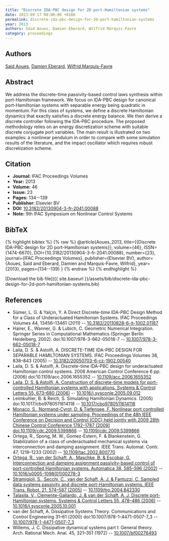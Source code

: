 ```yaml
---
title: "Discrete IDA-PBC design for 2D port-Hamiltonian systems"
date: 2013-09-17 00:00:00 +0100
permalink: discrete-ida-pbc-design-for-2d-port-hamiltonian-systems
year: 2013
authors: Said Aoues, Damien Eberard, Wilfrid Marquis-Favre
category: proceedings
---
```

 
## Authors
[Said Aoues](authors/said-aoues), [Damien Eberard](authors/damien-eberard), [Wilfrid Marquis-Favre](authors/wilfrid-marquis-favre)
 
## Abstract
We address the discrete-time passivity-based control laws synthesis within port-Hamiltonian framework. We focus on IDA-PBC design for canonical port-Hamiltonian systems with separable energy being quadratic in momentum. For this class of systems, we define a discrete Hamiltonian dynamics that exactly satisfies a discrete energy balance. We then derive a discrete controller following the IDA-PBC procedure. The proposed methodology relies on an energy discretization scheme with suitable discrete conjugate port variables. The main result is illustrated on two examples: a nonlinear pendulum in order to compare with some simulation results of the literature, and the impact oscillator which requires robust discretization scheme.
 
## Citation
- **Journal:** IFAC Proceedings Volumes
- **Year:** 2013
- **Volume:** 46
- **Issue:** 23
- **Pages:** 134--139
- **Publisher:** Elsevier BV
- **DOI:** [10.3182/20130904-3-fr-2041.00088](https://doi.org/10.3182/20130904-3-fr-2041.00088)
- **Note:** 9th IFAC Symposium on Nonlinear Control Systems
 
## BibTeX
{% highlight bibtex %}
{% raw %}
@article{Aoues_2013,
  title={{Discrete IDA-PBC design for 2D port-Hamiltonian systems}},
  volume={46},
  ISSN={1474-6670},
  DOI={10.3182/20130904-3-fr-2041.00088},
  number={23},
  journal={IFAC Proceedings Volumes},
  publisher={Elsevier BV},
  author={Aoues, Said and Eberard, Damien and Marquis-Favre, Wilfrid},
  year={2013},
  pages={134--139}
}
{% endraw %}
{% endhighlight %}
 
[Download the bib file]({{ site.baseurl }}/assets/bib/discrete-ida-pbc-design-for-2d-port-hamiltonian-systems.bib)
 
## References
- Sümer, L. G. & Yalçin, Y. A Direct Discrete-time IDA-PBC Design Method for a Class of Underactuated Hamiltonian Systems. IFAC Proceedings Volumes 44, 13456–13461 (2011) -- [10.3182/20110828-6-it-1002.01187](https://doi.org/10.3182/20110828-6-it-1002.01187)
- Hairer, E., Wanner, G. & Lubich, C. Geometric Numerical Integration. Springer Series in Computational Mathematics (Springer Berlin Heidelberg, 2002). doi:10.1007/978-3-662-05018-7 -- [10.1007/978-3-662-05018-7](https://doi.org/10.1007/978-3-662-05018-7)
- Laila, D. S. & Astolfi, A. DISCRETE-TIME IDA-PBC DESIGN FOR SEPARABLE HAMILTONIAN SYSTEMS. IFAC Proceedings Volumes 38, 838–843 (2005) -- [10.3182/20050703-6-cz-1902.00540](https://doi.org/10.3182/20050703-6-cz-1902.00540)
- Laila, D. S. & Astolfi, A. Discrete-time IDA-PBC design for underactuated Hamiltonian control systems. 2006 American Control Conference 6 pp. (2006) doi:10.1109/acc.2006.1655352 -- [10.1109/acc.2006.1655352](https://doi.org/10.1109/acc.2006.1655352)
- [Laila, D. S. & Astolfi, A. Construction of discrete-time models for port-controlled Hamiltonian systems with applications. Systems &amp; Control Letters 55, 673–680 (2006)](construction-of-discrete-time-models-for-port-controlled-hamiltonian-systems-with-applications) -- [10.1016/j.sysconle.2005.09.012](https://doi.org/10.1016/j.sysconle.2005.09.012)
- Leimkuhler, B. & Reich, S. Simulating Hamiltonian Dynamics. (2005) doi:10.1017/cbo9780511614118 -- [10.1017/cbo9780511614118](https://doi.org/10.1017/cbo9780511614118)
- [Monaco, S., Normand-Cyrot, D. & Tiefensee, F. Nonlinear port controlled Hamiltonian systems under sampling. Proceedings of the 48h IEEE Conference on Decision and Control (CDC) held jointly with 2009 28th Chinese Control Conference 1782–1787 (2009) doi:10.1109/cdc.2009.5399866](nonlinear-port-controlled-hamiltonian-systems-under-sampling) -- [10.1109/cdc.2009.5399866](https://doi.org/10.1109/cdc.2009.5399866)
- Ortega, R., Spong, M. W., Gomez-Estern, F. & Blankenstein, G. Stabilization of a class of underactuated mechanical systems via interconnection and damping assignment. IEEE Trans. Automat. Contr. 47, 1218–1233 (2002) -- [10.1109/tac.2002.800770](https://doi.org/10.1109/tac.2002.800770)
- [Ortega, R., van der Schaft, A., Maschke, B. & Escobar, G. Interconnection and damping assignment passivity-based control of port-controlled Hamiltonian systems. Automatica 38, 585–596 (2002)](interconnection-and-damping-assignment-passivity-based-control-of-port-controlled-hamiltonian-systems) -- [10.1016/s0005-1098(01)00278-3](https://doi.org/10.1016/s0005-1098(01)00278-3)
- [Stramigioli, S., Secchi, C., van der Schaft, A. J. & Fantuzzi, C. Sampled data systems passivity and discrete port-Hamiltonian systems. IEEE Trans. Robot. 21, 574–587 (2005)](sampled-data-systems-passivity-and-discrete-port-hamiltonian-systems) -- [10.1109/tro.2004.842330](https://doi.org/10.1109/tro.2004.842330)
- [Talasila, V., Clemente-Gallardo, J. & van der Schaft, A. J. Discrete port-Hamiltonian systems. Systems &amp; Control Letters 55, 478–486 (2006)](discrete-port-hamiltonian-systems) -- [10.1016/j.sysconle.2005.10.001](https://doi.org/10.1016/j.sysconle.2005.10.001)
- van der Schaft, A. Dissipative Systems Theory. Communications and Control Engineering 31–61 (2000) doi:10.1007/978-1-4471-0507-7_3 -- [10.1007/978-1-4471-0507-7_3](https://doi.org/10.1007/978-1-4471-0507-7_3)
- Willems, J. C. Dissipative dynamical systems part I: General theory. Arch. Rational Mech. Anal. 45, 321–351 (1972) -- [10.1007/bf00276493](https://doi.org/10.1007/bf00276493)

